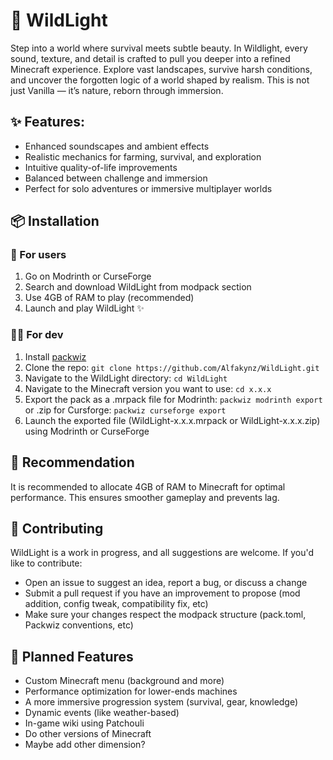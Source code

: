 # 🌲 WildLight

Step into a world where survival meets subtle beauty. In Wildlight, every sound, texture, and detail is crafted to pull you deeper into a refined Minecraft experience. Explore vast landscapes, survive harsh conditions, and uncover the forgotten logic of a world shaped by realism. This is not just Vanilla — it’s nature, reborn through immersion.

## ✨ Features:

- Enhanced soundscapes and ambient effects
- Realistic mechanics for farming, survival, and exploration
- Intuitive quality-of-life improvements
- Balanced between challenge and immersion
- Perfect for solo adventures or immersive multiplayer worlds

## 📦 Installation

### 👤 For users
1. Go on Modrinth or CurseForge
2. Search and download WildLight from modpack section
3. Use 4GB of RAM to play (recommended)
4. Launch and play WildLight ✨

### 👨‍💻 For dev
1. Install [packwiz](https://packwiz.infra.link/)
2. Clone the repo: `git clone https://github.com/Alfakynz/WildLight.git`
3. Navigate to the WildLight directory: `cd WildLight`
4. Navigate to the Minecraft version you want to use: `cd x.x.x`
5. Export the pack as a .mrpack file for Modrinth: `packwiz modrinth export` or .zip for Cursforge: `packwiz curseforge export`
6. Launch the exported file (WildLight-x.x.x.mrpack or WildLight-x.x.x.zip) using Modrinth or CurseForge

## 🔧 Recommendation

It is recommended to allocate 4GB of RAM to Minecraft for optimal performance. This ensures smoother gameplay and prevents lag.

## 🤝 Contributing

WildLight is a work in progress, and all suggestions are welcome.
If you'd like to contribute:

- Open an issue to suggest an idea, report a bug, or discuss a change
- Submit a pull request if you have an improvement to propose (mod addition, config tweak, compatibility fix, etc)
- Make sure your changes respect the modpack structure (pack.toml, Packwiz conventions, etc)

## 🚀 Planned Features

- Custom Minecraft menu (background and more)
- Performance optimization for lower-ends machines
- A more immersive progression system (survival, gear, knowledge)
- Dynamic events (like weather-based)
- In-game wiki using Patchouli
- Do other versions of Minecraft
- Maybe add other dimension?
